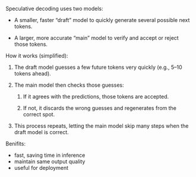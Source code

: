 



Speculative decoding uses two models:

-   A smaller, faster “draft” model to quickly generate several possible next tokens.

-   A larger, more accurate “main” model to verify and accept or reject those tokens.

How it works (simplified):

1.   The draft model guesses a few future tokens very quickly (e.g., 5–10 tokens ahead).

2.   The main model then checks those guesses:

     1.   If it agrees with the predictions, those tokens are accepted.

     2.   If not, it discards the wrong guesses and regenerates from the correct spot.

3. This process repeats, letting the main model skip many steps when the draft model is correct.

Benifits:

-   fast, saving time in inference
-   maintain same output quality
-   useful for deployment